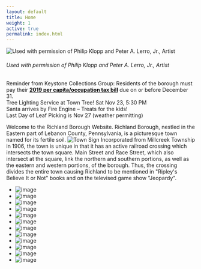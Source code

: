 ```yaml
---
layout: default
title: Home
weight: 1
active: true
permalink: index.html
---
```


<!--Slideshow files-->
<script src="//ajax.googleapis.com/ajax/libs/jquery/1.8.2/jquery.min.js"></script>
<script src="files/slideshow/jquery.bxslider.min.js"></script>
<link href="files/slideshow/jquery.bxslider.css" rel="stylesheet" />
<script>
		$(document).ready(function(){
        mixpanel.track("Home Page");
				$('.bxslider').bxSlider({
						pagerCustom: '#bx-pager',
						adaptiveHeight: true,
						auto: true,
						slideWidth: 900
				});
		});

		function resizeIframe(obj) {
				obj.style.height = obj.contentWindow.document.body.scrollHeight + 'px';
		}
</script>

![Used with permission of Philip Klopp and Peter A. Lerro, Jr., Artist](./files/img/klopp_lerro_train_sm.png)

###### Used with permission of Philip Klopp and Peter A. Lerro, Jr., Artist

<div class="alert alert-primary" role="alert">
  <i class="fa fa-exclamation-circle alert-primary" aria-hidden="true"></i>
  Reminder from Keystone Collections Group:
  Residents of the borough must pay their <a style="color:black;font-weight: bold;" href="/files/per_cap_2019.pdf">2019 per capita/occupation tax bill</a> due on or before December 31.
</div>

<div class="alert alert-primary" role="alert">
  <i class="fa fa-exclamation-circle alert-primary" aria-hidden="true"></i>
  Tree Lighting Service at Town Tree! Sat Nov 23, 5:30 PM<br/>
  Santa arrives by Fire Engine – Treats for the kids!
</div>

<div class="alert alert-primary" role="alert">
  <i class="fa fa-exclamation-circle alert-primary" aria-hidden="true"></i>
  Last Day of Leaf Picking is Nov 27 (weather permitting)
</div>


Welcome to the Richland Borough Website.
Richland Borough, nestled in the Eastern part of Lebanon County, Pennsylvania,
is a picturesque town named  for its fertile soil.
<img class="img_float" src="./files/img/welcome_to_richland.png" alt="Town Sign">
Incorporated from Millcreek Township in 1906, the town
is unique in that it has an active railroad crossing
which intersects the town square. Main Street and Race Street, which also
intersect at the square, link the northern and southern portions, as well as
the eastern and western portions, of the borough. Thus, the crossing divides
the entire town causing Richland to be mentioned in "Ripley's Believe It or Not"
books and on the televised game show "Jeopardy".

<!--slideshow-->
<div class="slideshow">
	<ul class="bxslider">
		<li><img alt="image" src="./files/img/sleding_on_main_st_looking_west.png" /></li>
		<li><img alt="image" src="./files/img/christmas_tree.png" /></li>
		<li><img alt="image" src="./files/img/memorial.png" /></li>
		<li><img alt="image" src="./files/img/old_building.png" /></li>
		<li><img alt="image" src="./files/img/welcome2.png" /></li>
		<li><img alt="image" src="./files/img/store_on_main_street.png" /></li>
		<li><img alt="image" src="./files/img/main_st_looking_at_east.png" /></li>
		<li><img alt="image" src="./files/img/sugar_bowl.png" /></li>
		<li><img alt="image" src="./files/img/main_st_near_depot.png" /></li>
		<li><img alt="image" src="./files/img/south_race_st.png" /></li>
		<li><img alt="image" src="./files/img/playground.png" /></li>
		<li><img alt="image" src="./files/img/carnival_grounds.png" /></li>
	</ul>
</div>
<!--end slideshow-->
